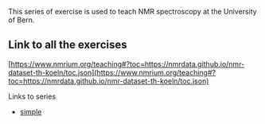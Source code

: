 This series of exercise is used to teach NMR spectroscopy at the University of Bern.

## Link to all the exercises

[https://www.nmrium.org/teaching#?toc=https://nmrdata.github.io/nmr-dataset-th-koeln/toc.json](https://www.nmrium.org/teaching#?toc=https://nmrdata.github.io/nmr-dataset-th-koeln/toc.json)

Links to series

* [simple](https://www.nmrium.org/teaching#?toc=https://nmrdata.github.io/nmr-dataset-th-koeln/toc_10_simple.json)
